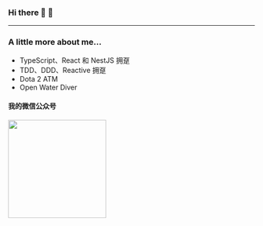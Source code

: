### Hi there 🐧 👋
------------------------------

### A little more about me...
+ TypeScript、React 和 NestJS 拥趸
+ TDD、DDD、Reactive 拥趸
+ Dota 2 ATM
+ Open Water Diver

#### 我的微信公众号
<img src="https://user-images.githubusercontent.com/1776278/112809351-81b79980-90ac-11eb-8c69-07eb8c141b13.png" width="200" />
